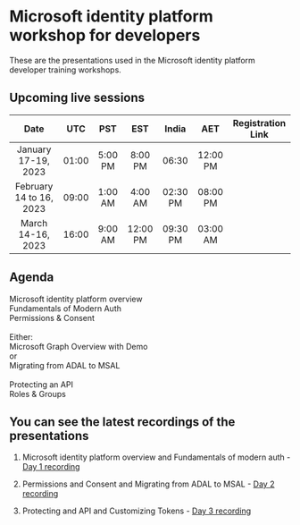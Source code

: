 # Microsoft identity platform workshop for developers

These are the presentations used in the Microsoft identity platform developer training workshops. 

## Upcoming live sessions  

**Date**|**UTC**|**PST**|**EST**|**India**|**AET**|**Registration Link**
:-----:|:-----:|:-----:|:-----:|:-----:|:-----:|:-----:
January 17-19, 2023|01:00|5:00 PM|8:00 PM|06:30|12:00 PM
February 14 to 16, 2023|09:00|1:00 AM|4:00 AM|02:30 PM|08:00 PM
March 14-16, 2023|16:00|9:00 AM|12:00 PM|09:30 PM|03:00 AM

## Agenda

Microsoft identity platform overview<br>
Fundamentals of Modern Auth<br>
Permissions & Consent<br>
<br>
Either:<br> 
    Microsoft Graph Overview with Demo<br>
or<br>
    Migrating from ADAL to MSAL<br>
<br>
Protecting an API<br>
Roles & Groups<br>

## You can see the latest recordings of the presentations

1. Microsoft identity platform overview and Fundamentals of modern auth - [Day 1 recording](https://www.youtube.com/watch?v=0sb-1q4Q0s0)

2. Permissions and Consent and Migrating from ADAL to MSAL - [Day 2 recording](https://www.youtube.com/watch?v=4zwOBIOF5MU) 

3. Protecting and API and Customizing Tokens - [Day 3 recording](https://www.youtube.com/watch?v=hKzdZMB6YN8)

